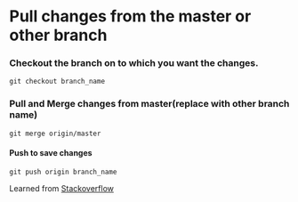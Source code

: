 # Pull changes from the master or other branch

### Checkout the branch on to which you want the changes.
`git checkout branch_name`

### Pull and Merge changes from master(replace with other branch name)
`git merge origin/master`

#### Push to save changes
`git push origin branch_name`

Learned from [Stackoverflow](https://stackoverflow.com/questions/3876977/update-git-branches-from-master)
